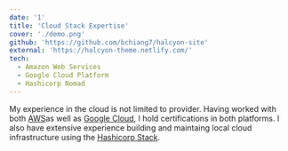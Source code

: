 ```yaml
---
date: '1'
title: 'Cloud Stack Expertise'
cover: './demo.png'
github: 'https://github.com/bchiang7/halcyon-site'
external: 'https://halcyon-theme.netlify.com/'
tech:
  - Amazon Web Services
  - Google Cloud Platform
  - Hashicorp Nomad
---
```


My experience in the cloud is not limited to provider. Having worked with both [AWS](https://aws.amazon.com/)as well as [Google Cloud](https://cloud.google.com/?hl=enas), I hold certifications in both platforms. I also have extensive experience building and maintaing local cloud infrastructure using the [Hashicorp Stack](https://www.hashicorp.com/).
